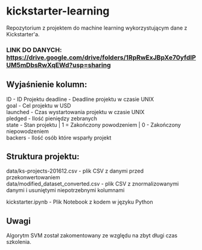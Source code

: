 # kickstarter-learning

Repozytorium z projektem do machine learning wykorzystującym dane z Kickstarter'a.

### LINK DO DANYCH: https://drive.google.com/drive/folders/1RpRwExJBpXe70yfdIPUM5mDbsRwXqEWd?usp=sharing

## Wyjaśnienie kolumn:

ID - ID Projektu
deadline - Deadline projektu w czasie UNIX<br/>
goal - Cel projektu w USD<br/>
launched - Czas wystartowania projektu w czasie UNIX<br/>
pledged - Ilość pieniędzy zebranych<br/>
state - Stan projektu | 1 = Zakończony powodzeniem | 0 - Zakończony niepowodzeniem<br/>
backers - Ilość osób które wsparły projekt<br/>

## Struktura projektu:

data/ks-projects-201612.csv - plik CSV z danymi przed przekonwertowaniem<br/>
data/modified_dataset_converted.csv - plik CSV z znormalizowanymi danymi i usuniętymi niepotrzebnymi kolumnami<br/>

kickstarter.ipynb - Plik Notebook z kodem w języku Python

## Uwagi

Algorytm SVM został zakomentowany ze względu na zbyt długi czas szkolenia.
